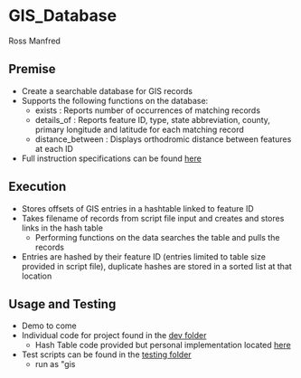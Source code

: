 # GIS_Database
Ross Manfred
## Premise
- Create a searchable database for GIS records
- Supports the following functions on the database:
  - exists  <feature> <state abbrev>: Reports number of occurrences of matching records
  - details_of  <feature> <state abbrev>: Reports feature ID, type, state abbreviation, county, primary longitude and latitude for each matching record
  - distance_between  <feature ID>  <featureID>: Displays orthodromic distance between features at each ID
- Full instruction specifications can be found [here](C_GIS.pdf)
## Execution
- Stores offsets of GIS entries in a hashtable linked to feature ID
- Takes filename of records from script file input and creates and stores links in the hash table
  - Performing functions on the data searches the table and pulls the records
- Entries are hashed by their feature ID (entries limited to table size provided in script file), duplicate hashes are stored in a sorted list at that location
## Usage and Testing
- Demo to come
- Individual code for project found in the [dev folder](main/dev)
  - Hash Table code provided but personal implementation located [here](main)
- Test scripts can be found in the [testing folder](main/testing)
  - run as "gis <script filename> <out>"
- Reference outputs labeled "reflog", can be compared to found output with included "compare"
  - "compare <file 1> <file 2>"
- "VA" and "NM" files contain contents used to build database
